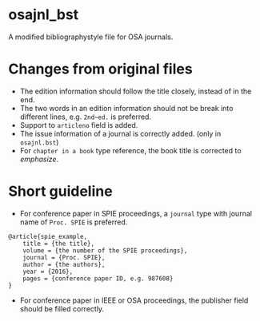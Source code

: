 # osajnl_bst
A modified bibliographystyle file for OSA journals.

# Changes from original files

* The edition information should follow the title closely, instead of in the end.
* The two words in an edition information should not be break into different lines, e.g. ``2nd~ed.`` is preferred.
* Support to ``articleno`` field is added.
* The issue information of a journal is correctly added. (only in ``osajnl.bst``)
* For ``chapter in a book`` type reference, the book title is corrected to *emphasize*.

# Short guideline

* For conference paper in SPIE proceedings, a ``journal`` type with journal name of ``Proc. SPIE`` is preferred.

```
@article{spie_example,
    title = {the title},
    volume = {the number of the SPIE proceedings},
    journal = {Proc. SPIE},
    author = {the authors},
    year = {2016},
    pages = {conference paper ID, e.g. 987608}
}
```

* For conference paper in IEEE or OSA proceedings, the publisher field should be filled correctly.